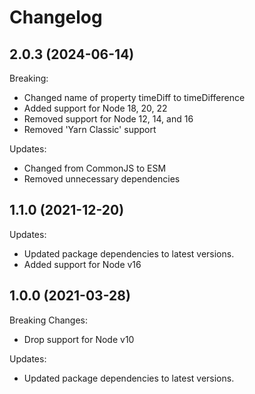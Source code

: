 # Changelog

## 2.0.3 (2024-06-14)

Breaking:

- Changed name of property timeDiff to timeDifference
- Added support for Node 18, 20, 22
- Removed support for Node 12, 14, and 16
- Removed 'Yarn Classic' support

Updates:

- Changed from CommonJS to ESM
- Removed unnecessary dependencies

## 1.1.0 (2021-12-20)

Updates:

- Updated package dependencies to latest versions.
- Added support for Node v16

## 1.0.0 (2021-03-28)

Breaking Changes:

- Drop support for Node v10

Updates:

- Updated package dependencies to latest versions.
